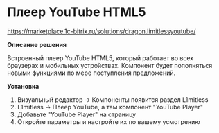 # Плеер YouTube HTML5

https://marketplace.1c-bitrix.ru/solutions/dragon.limitlessyoutube/

**Описание решения**

Встроенный плеер YouTube HTML5, который работает во всех браузерах и мобильных устройствах. Компонент будет пополняться новыми функциями по мере поступления предложений.

**Установка**
1. Визуальный редактор -> Компоненты появится раздел L1mitless
2. L1mitless -> Плеер YouTube, а там компонент "YouTube Player"
3. Добавьте "YouTube Player" на страницу
4. Откройте параметры и настройте их по вашему усмотрению

